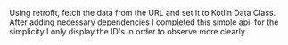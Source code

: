 Using retrofit, fetch the data from the URL and set it to Kotlin Data Class. After adding necessary dependencies I completed this simple api.
for the simplicity I only display the ID's in order to observe more clearly.